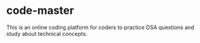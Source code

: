 # code-master
This is an online coding platform for coders to practice DSA questions and study about technical concepts.
